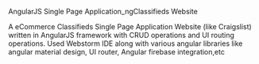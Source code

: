 AngularJS Single Page Application_ngClassifieds Website

A eCommerce Classifieds Single Page Application Website (like Craigslist) written in AngularJS framework with CRUD operations and UI routing operations. Used Webstorm IDE along with various angular libraries like angular material design, UI router, Angular firebase integration,etc
